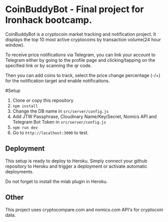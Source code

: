 # CoinBuddyBot - Final project for Ironhack bootcamp.

CoinBuddyBot is a cryptocoin market tracking and notification project. It displays the top 10 most active cryptocoins by transaction volume(24 hour window).

To receive price notifications via Telegram, you can link your account to Telegram either by going to the profile page and clicking/tapping on the specified link or by scanning the qr code.

Then you can add coins to track, select the price change percentage (-/+) for the notification target and enable notifications.

#Setup

1. Clone or copy this repository
2. `npm install`
3. Change the DB name in `src/server/config.js`
4. Add JTW Passphrase, Cloudinary Name/Key/Secret, Nomics API and Telegram Bot Token in `src/server/config.js`
5. `npm run dev`
6. Go to `http://localhost:3000` to test.

## Deployment

This setup is ready to deploy to Heroku. Simply connect your github repository to Heroku and trigger a deployment or activate automatic deployments.

Do not forget to install the mlab plugin in Heroku.

## Other

This project uses cryptocompare.com and nomics.com API's for cryptocoin data.
